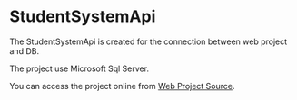 # StudentSystemApi

The StudentSystemApi is created for the connection between web project and DB. 

The project use Microsoft Sql Server.

You can access the project online from [Web Project Source](https://studentsystemapi.herokuapp.com/api/student/).
